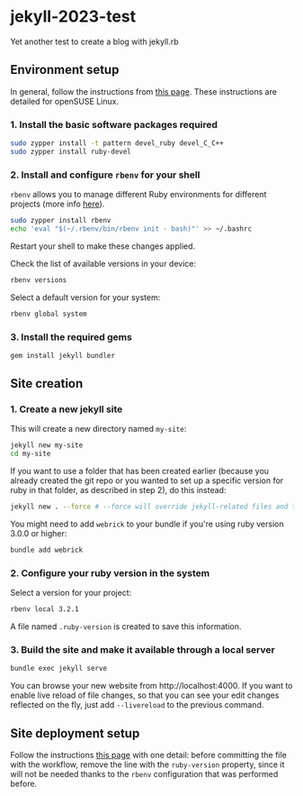 # jekyll-2023-test
Yet another test to create a blog with jekyll.rb

## Environment setup

In general, follow the instructions from [this page](https://jekyllrb.com/docs/installation/). These instructions are detailed for openSUSE Linux.

### 1. Install the basic software packages required

```bash
sudo zypper install -t pattern devel_ruby devel_C_C++
sudo zypper install ruby-devel
```

### 2. Install and configure `rbenv` for your shell

`rbenv` allows you to manage different Ruby environments for different projects (more info [here](https://github.com/rbenv/rbenv)).

```bash
sudo zypper install rbenv
echo 'eval "$(~/.rbenv/bin/rbenv init - bash)"' >> ~/.bashrc
```

Restart your shell to make these changes applied.

Check the list of available versions in your device:

```bash
rbenv versions
```

Select a default version for your system:

```bash
rbenv global system
```

### 3. Install the required gems

```bash
gem install jekyll bundler
```

## Site creation

### 1. Create a new jekyll site

This will create a new directory named `my-site`:

```bash
jekyll new my-site
cd my-site
```

If you want to use a folder that has been created earlier (because you already created the git repo or you wanted to set up a specific version for ruby in that folder, as described in step 2), do this instead:

```bash
jekyll new . --force # --force will override jekyll-related files and the .gitignore file
```

You might need to add `webrick` to your bundle if you're using ruby version 3.0.0 or higher:

```bash
bundle add webrick
```

### 2. Configure your ruby version in the system

Select a version for your project:

```bash
rbenv local 3.2.1
```

A file named `.ruby-version` is created to save this information.

### 3. Build the site and make it available through a local server

```bash
bundle exec jekyll serve
```

You can browse your new website from http://localhost:4000. If you want to enable live reload of file changes, so that you can see your edit changes reflected on the fly, just add `--livereload` to the previous command.

## Site deployment setup

Follow the instructions [this page](https://jekyllrb.com/docs/continuous-integration/github-actions/) with one detail: before committing the file with the workflow, remove the line with the `ruby-version` property, since it will not be needed thanks to the `rbenv` configuration that was performed before.